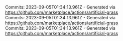 Commits: 2023-09-05T01:34:13.961Z - Generated via https://github.com/marketplace/actions/artificial-grass
<br>
Commits: 2023-09-05T01:34:13.961Z - Generated via https://github.com/marketplace/actions/artificial-grass
<br>
Commits: 2023-09-05T01:34:13.961Z - Generated via https://github.com/marketplace/actions/artificial-grass
<br>
